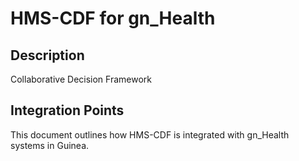 # HMS-CDF for gn_Health

## Description

Collaborative Decision Framework

## Integration Points

This document outlines how HMS-CDF is integrated with gn_Health systems in Guinea.
